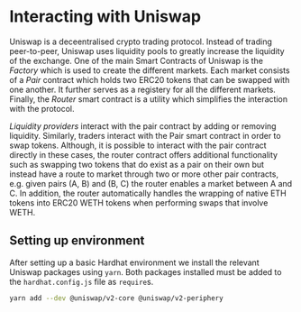 # Interacting with Uniswap

Uniswap is a deceentralised crypto trading protocol. Instead of trading peer-to-peer, Uniswap uses liquidity pools to greatly increase the liquidity of the exchange. One of the main Smart Contracts of Uniswap is the *Factory* which is used to create the different markets. Each market consists of a *Pair* contract which holds two ERC20 tokens that can be swapped with one another. It further serves as a registery for all the different markets. Finally, the *Router* smart contract is a utility which simplifies the interaction with the protocol.

*Liquidity providers* interact with the pair contract by adding or removing liquidity. Similarly, traders interact with the Pair smart contract in order to swap tokens. Although, it is possible to interact with the pair contract directly in these cases, the router contract offers additional functionality such as swapping two tokens that do exist as a pair on their own but instead have a route to market through two or more other pair contracts, e.g. given pairs (A, B) and (B, C) the router enables a market between A and C. In addition, the router automatically handles the wrapping of native ETH tokens into ERC20 WETH tokens when performing swaps that involve WETH.


## Setting up environment

After setting up a basic Hardhat environment we install the relevant Uniswap packages using `yarn`.
Both packages installed must be added to the `hardhat.config.js` file as `require`s.

```bash
yarn add --dev @uniswap/v2-core @uniswap/v2-periphery
```